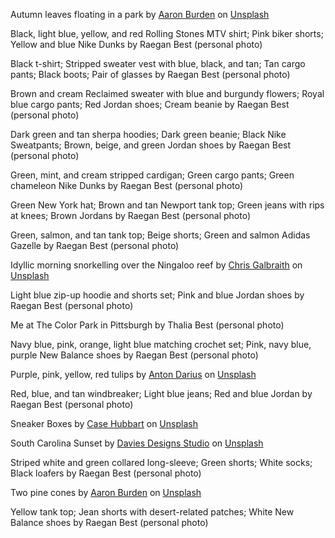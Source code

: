 Autumn leaves floating in a park by [Aaron Burden](https://unsplash.com/@aaronburden?utm_content=creditCopyText&utm_medium=referral&utm_source=unsplash) on [Unsplash](https://unsplash.com/photos/dried-maple-leaves-on-body-of-water-near-maple-leaf-trees-AtDUYurMJIU?utm_content=creditCopyText&utm_medium=referral&utm_source=unsplash)

Black, light blue, yellow, and red Rolling Stones MTV shirt; Pink biker shorts; Yellow and blue Nike Dunks by Raegan Best (personal photo)

Black t-shirt; Stripped sweater vest with blue, black, and tan; Tan cargo pants; Black boots; Pair of glasses by Raegan Best (personal photo)

Brown and cream Reclaimed sweater with blue and burgundy flowers; Royal blue cargo pants; Red Jordan shoes; Cream beanie by Raegan Best (personal photo)

Dark green and tan sherpa hoodies; Dark green beanie; Black Nike Sweatpants; Brown, beige, and green Jordan shoes by Raegan Best (personal photo)

Green, mint, and cream stripped cardigan; Green cargo pants; Green chameleon Nike Dunks by Raegan Best (personal photo)

Green New York hat; Brown and tan Newport tank top; Green jeans with rips at knees; Brown Jordans by Raegan Best (personal photo)

Green, salmon, and tan tank top; Beige shorts; Green and salmon Adidas Gazelle by Raegan Best (personal photo)

Idyllic morning snorkelling over the Ningaloo reef by [Chris Galbraith](https://unsplash.com/@heycrisso?utm_content=creditCopyText&utm_medium=referral&utm_source=unsplash) on [Unsplash](https://unsplash.com/photos/body-of-water-scenery-7XAM0J3dNQM?utm_content=creditCopyText&utm_medium=referral&utm_source=unsplash)

Light blue zip-up hoodie and shorts set; Pink and blue Jordan shoes by Raegan Best (personal photo)

Me at The Color Park in Pittsburgh by Thalia Best (personal photo)

Navy blue, pink, orange, light blue matching crochet set; Pink, navy blue, purple New Balance shoes by Raegan Best (personal photo)

Purple, pink, yellow, red tulips by [Anton Darius](https://unsplash.com/@thesollers?utm_content=creditCopyText&utm_medium=referral&utm_source=unsplash) on [Unsplash](https://unsplash.com/photos/assorted-flowers-0MEda5JdPTo?utm_content=creditCopyText&utm_medium=referral&utm_source=unsplash)

Red, blue, and tan windbreaker; Light blue jeans; Red and blue Jordan by Raegan Best (personal photo)

Sneaker Boxes by [Case Hubbart](https://unsplash.com/@casey_hubbart?utm_content=creditCopyText&utm_medium=referral&utm_source=unsplash) on [Unsplash](https://unsplash.com/photos/blue-white-and-red-cardboard-boxes-BdIKY3K0cGA?utm_content=creditCopyText&utm_medium=referral&utm_source=unsplash)

South Carolina Sunset by [Davies Designs Studio](https://unsplash.com/@davies_designs?utm_content=creditCopyText&utm_medium=referral&utm_source=unsplash) on [Unsplash](https://unsplash.com/photos/cloudy-sky-photo-q0VuRJvlOq4?utm_content=creditCopyText&utm_medium=referral&utm_source=unsplash)

Striped white and green collared long-sleeve; Green shorts; White socks; Black loafers by Raegan Best (personal photo)

Two pine cones by [Aaron Burden](https://unsplash.com/@aaronburden?utm_content=creditCopyText&utm_medium=referral&utm_source=unsplash) on [Unsplash](https://unsplash.com/photos/shallow-focus-photography-of-pine-cone-cGW1w-qLix8?utm_content=creditCopyText&utm_medium=referral&utm_source=unsplash)

Yellow tank top; Jean shorts with desert-related patches; White New Balance shoes  by Raegan Best (personal photo)
